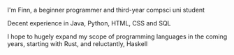 I'm Finn, a beginner programmer and third-year compsci uni student

Decent experience in Java, Python, HTML, CSS and SQL

I hope to hugely expand my scope of programming languages in the coming years, starting with Rust, and reluctantly, Haskell